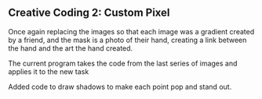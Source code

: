## Creative Coding 2: Custom Pixel

Once again replacing the images so that each image was a gradient created by a friend, and the mask is a photo of their hand, creating a link between the hand and the art the hand created.

The current program takes the code from the last series of images and applies it to the new task

Added code to draw shadows to make each point pop and stand out.



